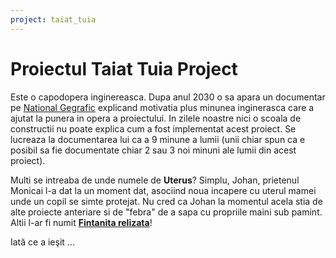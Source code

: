 ```yaml
---
project: taiat_tuia
---
```


# Proiectul Taiat Tuia Project

Este o capodopera inginereasca. Dupa anul 2030 o sa apara un documentar pe [National Gegrafic](https://www.nationalgeographic.com/) explicand motivatia plus minunea inginerasca care a ajutat la punera in opera a proiectului.
In zilele noastre nici o scoala de constructii nu poate explica cum a fost implementat acest proiect. Se lucreaza la documentarea lui ca a 9 minune a lumii (unii chiar spun ca e posibil sa fie documentate chiar 2 sau 3 noi minuni ale lumii din acest proiect).

Multi se intreaba de unde numele de **Uterus**? Simplu, Johan, prietenul Monicai l-a dat la un moment dat, asociind noua incapere cu uterul mamei unde un copil se simte protejat. Nu cred ca Johan la momentul acela stia de alte proiecte anteriare si de "febra" de a sapa cu propriile maini sub pamint. Altii l-ar fi numit [**Fintanita relizata**](../fantanita/fantanita.html)!

Iată ce a ieşit ...
